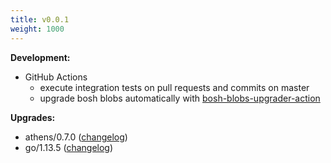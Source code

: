 ```yaml
---
title: v0.0.1
weight: 1000
---
```


**Development:**

* GitHub Actions
   - execute integration tests on pull requests and commits on master
   - upgrade bosh blobs automatically with [bosh-blobs-upgrader-action](github.com/s4heid/bosh-blobs-upgrader-action)

**Upgrades:**

- athens/0.7.0 ([changelog](https://github.com/gomods/athens/releases/tag/v0.7.0))
- go/1.13.5 ([changelog](https://github.com/bosh-packages/golang-release/releases/tag/v0.44.0))